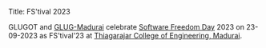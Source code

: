 Title: FS'tival 2023

GLUGOT and [GLUG-Madurai](http://glug-madurai.org) celebrate [Software Freedom Day](https://www.softwarefreedomday.org) 2023 on 23-09-2023 as FS'tival'23 at [Thiagarajar College of Engineering, Madurai](https://www.tce.edu).
